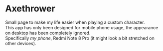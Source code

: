 # Axethrower
Small page to make my life easier when playing a custom character.  
This app has only been designed for mobile phone usage, the appearance on desktop has been completely ignored.  
Specifically *my phone*, Redmi Note 8 Pro (it might look a bit stretched on other devices).
